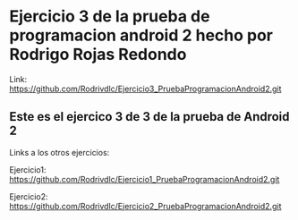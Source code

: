 # Ejercicio 3 de la prueba de programacion android 2 hecho por Rodrigo Rojas Redondo

Link:
https://github.com/Rodrivdlc/Ejercicio3_PruebaProgramacionAndroid2.git

## Este es el ejercico 3 de 3 de la prueba de Android 2

Links a los otros ejercicios:

Ejercicio1: https://github.com/Rodrivdlc/Ejercicio1_PruebaProgramacionAndroid2.git

Ejercicio2: https://github.com/Rodrivdlc/Ejercicio2_PruebaProgramacionAndroid2.git

